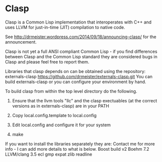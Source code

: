 Clasp
===============
Clasp is a Common Lisp implementation that interoperates with C++ and uses LLVM for just-in-time (JIT) compilation to native code.

See http://drmeister.wordpress.com/2014/09/18/announcing-clasp/ for the announcement.

Clasp is not yet a full ANSI compliant Common Lisp - if you find differences between Clasp and the Common Lisp standard they are considered bugs in Clasp and please feel free to report them.

Libraries that clasp depends on can be obtained using the repository: externals-clasp
https://github.com/drmeister/externals-clasp.git
You can build externals-clasp or you can configure your environment by hand.

To build clasp from within the top level directory do the following.

1) Ensure that the llvm tools "llc" and the clasp exectuables (at the correct versions as in externals-clasp) are in your PATH

2) Copy local.config.template to local.config

3) Edit local.config and configure it for your system

4) make


If you want to install the libraries separately they are:
Contact me for more info - I can add more details to what is below.
Boost build v2
Boehm 7.2
LLVM/clang 3.5
ecl
gmp
expat
zlib
readline
                                                                                                        
